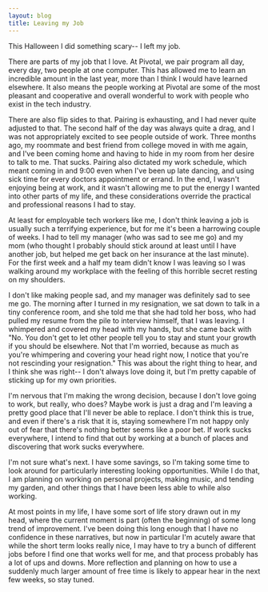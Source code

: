 ```yaml
---
layout: blog
title: Leaving my Job
---
```


This Halloween I did something scary-- I left my job.

There are parts of my job that I love.  At Pivotal, we pair program all day, every day, two people at one computer.  This has allowed me to learn an incredible amount in the last year, more than I think I would have learned elsewhere.  It also means the people working at Pivotal are some of the most pleasant and cooperative and overall wonderful to work with people who exist in the tech industry.

There are also flip sides to that.  Pairing is exhausting, and I had never quite adjusted to that.  The second half of the day was always quite a drag, and I was not appropriately excited to see people outside of work.  Three months ago, my roommate and best friend from college moved in with me again, and I've been coming home and having to hide in my room from her desire to talk to me.  That sucks.  Pairing also dictated my work schedule, which meant coming in and 9:00 even when I've been up late dancing, and using sick time for every doctors appointment or errand.  In the end, I wasn't enjoying being at work, and it wasn't allowing me to put the energy I wanted into other parts of my life, and these considerations override the practical and professional reasons I had to stay.

At least for employable tech workers like me, I don't think leaving a job is usually such a terrifying experience, but for me it's been a harrowing couple of weeks.  I had to tell my manager (who was sad to see me go) and my mom (who thought I probably should stick around at least until I have another job, but helped me get back on her insurance at the last minute).  For the first week and a half my team didn't know I was leaving so I was walking around my workplace with the feeling of this horrible secret resting on my shoulders.

I don't like making people sad, and my manager was definitely sad to see me go.  The morning after I turned in my resignation, we sat down to talk in a tiny conference room, and she told me that she had told her boss, who had pulled my resume from the pile to interview himself, that I was leaving.  I whimpered and covered my head with my hands, but she came back with "No.  You don't get to let other people tell you to stay and stunt your growth if you should be elsewhere.  Not that I'm worried, because as much as you're whimpering and covering your head right now, I notice that you're not rescinding your resignation."  This was about the right thing to hear, and I think she was right-- I don't always love doing it, but I'm pretty capable of sticking up for my own priorities.

I'm nervous that I'm making the wrong decision, because I don't love going to work, but really, who does?  Maybe work is just a drag and I'm leaving a pretty good place that I'll never be able to replace.  I don't think this is true, and even if there's a risk that it is, staying somewhere I'm not happy only out of fear that there's nothing better seems like a poor bet.  If work sucks everywhere, I intend to find that out by working at a bunch of places and discovering that work sucks everywhere.

I'm not sure what's next.  I have some savings, so I'm taking some time to look around for particularly interesting looking opportunities.  While I do that, I am planning on working on personal projects, making music, and tending my garden, and other things that I have been less able to while also working.

At most points in my life, I have some sort of life story drawn out in my head, where the current moment is part (often the beginning) of some long trend of improvement.  I've been doing this long enough that I have no confidence in these narratives, but now in particular I'm acutely aware that while the short term looks really nice, I may have to try a bunch of different jobs before I find one that works well for me, and that process probably has a lot of ups and downs.  More reflection and planning on how to use a suddenly much larger amount of free time is likely to appear hear in the next few weeks, so stay tuned.
